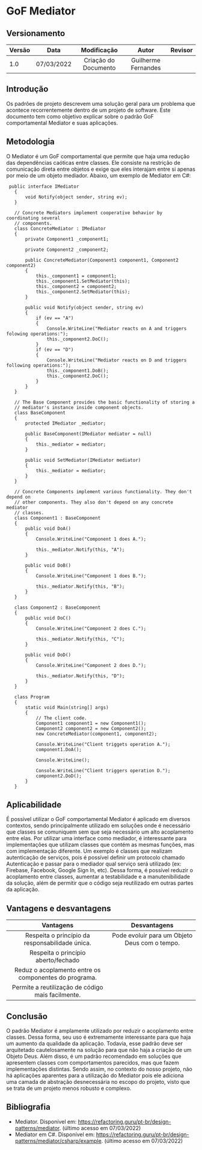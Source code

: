 # GoF Mediator

 ## Versionamento

 | Versão |    Data    |     Modificação      | Autor | Revisor |
 | ------ | :--------: | :------------------: | :---: | :-----: |
 | 1.0    | 07/03/2022 | Criação do Documento |  Guilherme Fernandes     |         |

 <!-- NÃO ESQUECER DE ADICIONAR AO "/_sidebar.md" -->

 ## Introdução
 Os padrões de projeto descrevem uma solução geral para um problema que acontece recorrentemente dentro de um projeto de software. Este documento tem como objetivo explicar sobre o padrão GoF comportamental Mediator e suas aplicações. 

 ## Metodologia
 O Mediator é um GoF comportamental que permite que haja uma redução das dependências caóticas entre classes. Ele consiste na restrição de comunicação direta entre objetos e exige que eles interajam entre si apenas por meio de um objeto mediador. Abaixo, um exemplo de Mediator em C#:
 ```
  public interface IMediator
    {
        void Notify(object sender, string ev);
    }

    // Concrete Mediators implement cooperative behavior by coordinating several
    // components.
    class ConcreteMediator : IMediator
    {
        private Component1 _component1;

        private Component2 _component2;

        public ConcreteMediator(Component1 component1, Component2 component2)
        {
            this._component1 = component1;
            this._component1.SetMediator(this);
            this._component2 = component2;
            this._component2.SetMediator(this);
        } 

        public void Notify(object sender, string ev)
        {
            if (ev == "A")
            {
                Console.WriteLine("Mediator reacts on A and triggers folowing operations:");
                this._component2.DoC();
            }
            if (ev == "D")
            {
                Console.WriteLine("Mediator reacts on D and triggers following operations:");
                this._component1.DoB();
                this._component2.DoC();
            }
        }
    }

    // The Base Component provides the basic functionality of storing a
    // mediator's instance inside component objects.
    class BaseComponent
    {
        protected IMediator _mediator;

        public BaseComponent(IMediator mediator = null)
        {
            this._mediator = mediator;
        }

        public void SetMediator(IMediator mediator)
        {
            this._mediator = mediator;
        }
    }

    // Concrete Components implement various functionality. They don't depend on
    // other components. They also don't depend on any concrete mediator
    // classes.
    class Component1 : BaseComponent
    {
        public void DoA()
        {
            Console.WriteLine("Component 1 does A.");

            this._mediator.Notify(this, "A");
        }

        public void DoB()
        {
            Console.WriteLine("Component 1 does B.");

            this._mediator.Notify(this, "B");
        }
    }

    class Component2 : BaseComponent
    {
        public void DoC()
        {
            Console.WriteLine("Component 2 does C.");

            this._mediator.Notify(this, "C");
        }

        public void DoD()
        {
            Console.WriteLine("Component 2 does D.");

            this._mediator.Notify(this, "D");
        }
    }
    
    class Program
    {
        static void Main(string[] args)
        {
            // The client code.
            Component1 component1 = new Component1();
            Component2 component2 = new Component2();
            new ConcreteMediator(component1, component2);

            Console.WriteLine("Client triggets operation A.");
            component1.DoA();

            Console.WriteLine();

            Console.WriteLine("Client triggers operation D.");
            component2.DoD();
        }
    }
 ```
 ## Aplicabilidade

 É possível utilizar o GoF comportamental Mediator é aplicado em diversos contextos, sendo principalmente utilizado em soluções onde é necessário que classes se comuniquem sem que seja necessário um alto acoplamento entre elas. Por utilizar uma interface como mediador, é interessante para implementações que utilizam classes que contém as mesmas funções, mas com implementação diferente. Um exemplo é classes que realizam autenticação de serviços, pois é possível definir um protocolo chamado Autenticação e passar para o mediador qual serviço será utilizado (ex: Firebase, Facebook, Google Sign In, etc). Dessa forma, é possível reduzir o acoplamento entre classes, aumentar a testabilidade e a manutenibilidade da solução, além de permitir que o código seja reutilizado em outras partes da aplicação. 

 ## Vantagens e desvantagens

 | Vantagens | Desvantagens |
 | :-------: | :----------: |
 | Respeita o princípio da responsabilidade única. | Pode evoluir para um Objeto Deus com o tempo. 
 | Respeita o princípio aberto/fechado |
 | Reduz o acoplamento entre os componentes do programa. |  |
 | Permite a reutilização de código mais facilmente. |  |

 ## Conclusão

O padrão Mediator é amplamente utilizado por reduzir o acoplamento entre classes. Dessa forma, seu uso é extremamente interessante para que haja um aumento da qualidade da aplicação. Todavia, esse padrão deve ser arquitetado cautelosamente na solução para que não haja a criação de um Objeto Deus. Além disso, é um padrão recomendado em soluções que apresentem classes com comportamentos parecidos, mas que fazem implementações distintas. Sendo assim, no contexto do nosso projeto, não há aplicações aparentes para a utilização do Mediator pois ele adiciona uma camada de abstração desnecessária no escopo do projeto, visto que se trata de um projeto menos robusto e complexo. 

 ## Bibliografia

 - Mediator. Disponível em: <https://refactoring.guru/pt-br/design-patterns/mediator>. (último acesso em 07/03/2022)
 - Mediator em C#. Disponível em: <https://refactoring.guru/pt-br/design-patterns/mediator/csharp/example>. (último acesso em 07/03/2022)

